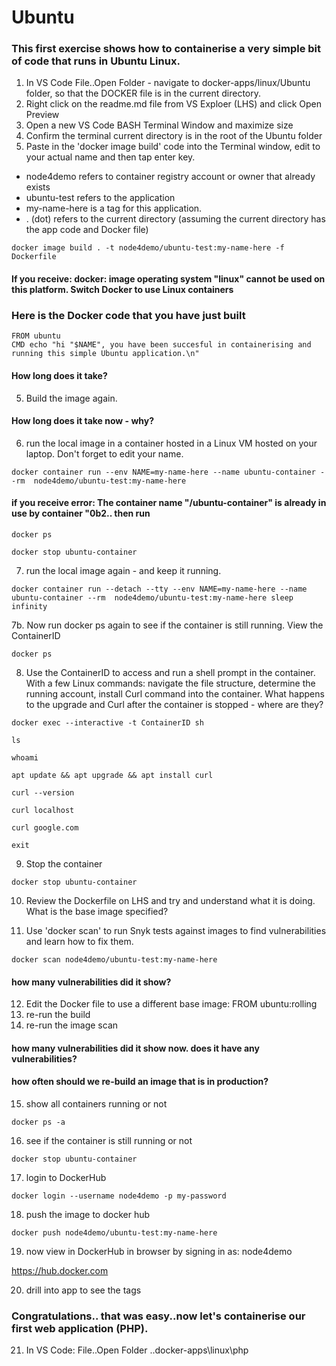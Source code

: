 # Ubuntu

### This first exercise shows how to containerise a very simple bit of code that runs in Ubuntu Linux. 

1. In VS Code File..Open Folder - navigate to docker-apps/linux/Ubuntu folder, so that the DOCKER file is in the current directory.
2. Right click on the readme.md file from VS Exploer (LHS) and click Open Preview
3. Open a new VS Code BASH Terminal Window and maximize size 
4. Confirm the terminal current directory is in the root of the Ubuntu folder
5. Paste in the 'docker image build' code into the Terminal window, edit to your actual name and then tap enter key.

- node4demo refers to container registry account or owner that already exists
- ubuntu-test refers to the application 
- my-name-here is a tag for this application. 
- . (dot) refers to the current directory (assuming the current directory has the app code and Docker file)

```
docker image build . -t node4demo/ubuntu-test:my-name-here -f Dockerfile
```

#### If you receive: docker: image operating system "linux" cannot be used on this platform. Switch Docker to use Linux containers

### Here is the Docker code that you have just built

```
FROM ubuntu
CMD echo "hi "$NAME", you have been succesful in containerising and running this simple Ubuntu application.\n" 
```

#### How long does it take?

5. Build the image again. 

#### How long does it take now - why?

6. run the local image in a container hosted in a Linux VM hosted on your laptop. Don't forget to edit your name.

```
docker container run --env NAME=my-name-here --name ubuntu-container --rm  node4demo/ubuntu-test:my-name-here
```

#### if you receive error: The container name "/ubuntu-container" is already in use by container "0b2.. then run 

```
docker ps

docker stop ubuntu-container
```

7. run the local image again - and keep it running. 

```
docker container run --detach --tty --env NAME=my-name-here --name ubuntu-container --rm  node4demo/ubuntu-test:my-name-here sleep infinity
```

7b. Now run docker ps again to see if the container is still running. View the ContainerID

```
docker ps
```

8. Use the ContainerID to access and run a shell prompt in the container. With a few Linux commands: navigate the file structure, determine the running account, install Curl command into the container. What happens to the upgrade and Curl after the container is stopped - where are they?

```
docker exec --interactive -t ContainerID sh

ls

whoami

apt update && apt upgrade && apt install curl

curl --version

curl localhost

curl google.com

exit
```

9. Stop the container

```
docker stop ubuntu-container
```
10. Review the Dockerfile on LHS and try and understand what it is doing. What is the base image specified?

11. Use 'docker scan' to run Snyk tests against images to find vulnerabilities and learn how to fix them.

```
docker scan node4demo/ubuntu-test:my-name-here
```
#### how many vulnerabilities did it show?

12. Edit the Docker file to use a different base image: FROM ubuntu:rolling 
13. re-run the build
14. re-run the image scan 

#### how many vulnerabilities did it show now. does it have any vulnerabilities?

#### how often should we re-build an image that is in production?

15. show all containers running or not

```
docker ps -a
```

16. see if the container is still running or not

```
docker stop ubuntu-container
```

17. login to DockerHub

```
docker login --username node4demo -p my-password
```

18. push the image to docker hub

```
docker push node4demo/ubuntu-test:my-name-here
```

19. now view in DockerHub in browser by signing in as: node4demo 

https://hub.docker.com


20. drill into app to see the tags

### Congratulations.. that was easy..now let's containerise our first web application (PHP).

21. In VS Code: File..Open Folder ..docker-apps\linux\php
